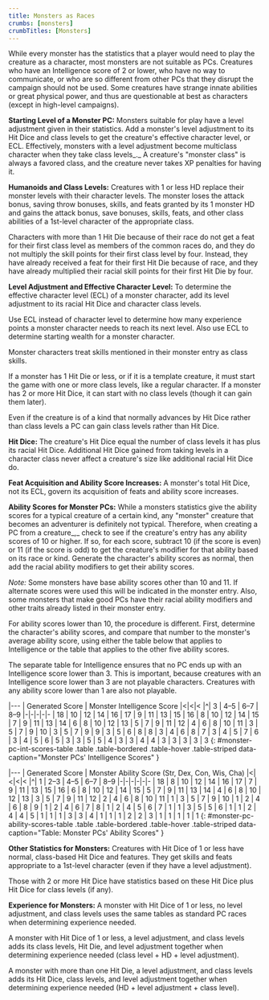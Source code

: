 ```yaml
---
title: Monsters as Races
crumbs: [monsters]
crumbTitles: [Monsters]
---
```


While every monster has the statistics that a player would need to play the creature as a character, most monsters are not suitable as PCs. Creatures who have an Intelligence score of 2 or lower, who have no way to communicate, or who are so different from other PCs that they disrupt the campaign should not be used. Some creatures have strange innate abilities or great physical power, and thus are questionable at best as characters (except in high-level campaigns).

**Starting Level of a Monster PC:** Monsters suitable for play have a level adjustment given in their statistics. Add a monster's level adjustment to its Hit Dice and class levels to get the creature's effective character level, or ECL. Effectively, monsters with a level adjustment become multiclass character when they take class levels_._ A creature's "monster class" is always a favored class, and the creature never takes XP penalties for having it.

**Humanoids and Class Levels:** Creatures with 1 or less HD replace their monster levels with their character levels. The monster loses the attack bonus, saving throw bonuses, skills, and feats granted by its 1 monster HD and gains the attack bonus, save bonuses, skills, feats, and other class abilities of a 1st-level character of the appropriate class.

Characters with more than 1 Hit Die because of their race do not get a feat for their first class level as members of the common races do, and they do not multiply the skill points for their first class level by four. Instead, they have already received a feat for their first Hit Die because of race, and they have already multiplied their racial skill points for their first Hit Die by four.

**Level Adjustment and Effective Character Level:** To determine the effective character level (ECL) of a monster character, add its level adjustment to its racial Hit Dice and character class levels.

Use ECL instead of character level to determine how many experience points a monster character needs to reach its next level. Also use ECL to determine starting wealth for a monster character.

Monster characters treat skills mentioned in their monster entry as class skills.

If a monster has 1 Hit Die or less, or if it is a template creature, it must start the game with one or more class levels, like a regular character. If a monster has 2 or more Hit Dice, it can start with no class levels (though it can gain them later).

Even if the creature is of a kind that normally advances by Hit Dice rather than class levels a PC can gain class levels rather than Hit Dice.

**Hit Dice:** The creature's Hit Dice equal the number of class levels it has plus its racial Hit Dice. Additional Hit Dice gained from taking levels in a character class never affect a creature's size like additional racial Hit Dice do.

**Feat Acquisition and Ability Score Increases:** A monster's total Hit Dice, not its ECL, govern its acquisition of feats and ability score increases.

**Ability Scores for Monster PCs:** While a monsters statistics give the ability scores for a typical creature of a certain kind, any "monster" creature that becomes an adventurer is definitely not typical. Therefore, when creating a PC from a creature_,_ check to see if the creature's entry has any ability scores of 10 or higher. If so, for each score, subtract 10 (if the score is even) or 11 (if the score is odd) to get the creature's modifier for that ability based on its race or kind. Generate the character's ability scores as normal, then add the racial ability modifiers to get their ability scores.

_Note:_ Some monsters have base ability scores other than 10 and 11. If alternate scores were used this will be indicated in the monster entry. Also, some monsters that make good PCs have their racial ability modifiers and other traits already listed in their monster entry.

For ability scores lower than 10, the procedure is different. First, determine the character's ability scores, and compare that number to the monster's average ability score, using either the table below that applies to Intelligence or the table that applies to the other five ability scores.

The separate table for Intelligence ensures that no PC ends up with an Intelligence score lower than 3. This is important, because creatures with an Intelligence score lower than 3 are not playable characters. Creatures with any ability score lower than 1 are also not playable.

|---
| Generated Score | Monster Intelligence Score |<|<|<
|^| 3 | 4–5 | 6–7 | 8–9
|-|-|-|-|-
| 18 | 10 | 12 | 14 | 16
| 17 | 9 | 11 | 13 | 15
| 16 | 8 | 10 | 12 | 14
| 15 | 7 | 9 | 11 | 13
| 14 | 6 | 8 | 10 | 12
| 13 | 5 | 7 | 9 | 11
| 12 | 4 | 6 | 8 | 10
| 11 | 3 | 5 | 7 | 9
| 10 | 3 | 5 | 7 | 9
| 9 | 3 | 5 | 6 | 8
| 8 | 3 | 4 | 6 | 8
| 7 | 3 | 4 | 5 | 7
| 6 | 3 | 4 | 5 | 6
| 5 | 3 | 3 | 5 | 5
| 4 | 3 | 3 | 4 | 4
| 3 | 3 | 3 | 3 | 3
{: #monster-pc-int-scores-table .table .table-bordered .table-hover .table-striped data-caption="Monster PCs' Intelligence Scores" }

|---
| Generated Score | Monster Ability Score (Str, Dex, Con, Wis, Cha) |<|<|<|<
|^| 1 | 2–3 | 4–5 | 6–7 | 8–9
|-|-|-|-|-|-
| 18 | 8 | 10 | 12 | 14 | 16
| 17 | 7 | 9 | 11 | 13 | 15
| 16 | 6 | 8 | 10 | 12 | 14
| 15 | 5 | 7 | 9 | 11 | 13
| 14 | 4 | 6 | 8 | 10 | 12
| 13 | 3 | 5 | 7 | 9 | 11
| 12 | 2 | 4 | 6 | 8 | 10
| 11 | 1 | 3 | 5 | 7 | 9
| 10 | 1 | 2 | 4 | 6 | 8
| 9 | 1 | 2 | 4 | 6 | 7
| 8 | 1 | 2 | 4 | 5 | 6
| 7 | 1 | 1 | 3 | 5 | 5
| 6 | 1 | 1 | 2 | 4 | 4
| 5 | 1 | 1 | 1 | 3 | 3
| 4 | 1 | 1 | 1 | 2 | 2
| 3 | 1 | 1 | 1 | 1 | 1
{: #monster-pc-ability-scores-table .table .table-bordered .table-hover .table-striped data-caption="Table: Monster PCs' Ability Scores" }

**Other Statistics for Monsters:** Creatures with Hit Dice of 1 or less have normal, class-based Hit Dice and features. They get skills and feats appropriate to a 1st-level character (even if they have a level adjustment).

Those with 2 or more Hit Dice have statistics based on these Hit Dice plus Hit Dice for class levels (if any).

**Experience for Monsters:** A monster with Hit Dice of 1 or less, no level adjustment, and class levels uses the same tables as standard PC races when determining experience needed.

A monster with Hit Dice of 1 or less, a level adjustment, and class levels adds its class levels, Hit Die, and level adjustment together when determining experience needed (class level + HD + level adjustment).

A monster with more than one Hit Die, a level adjustment, and class levels adds its Hit Dice, class levels, and level adjustment together when determining experience needed (HD + level adjustment + class level).
